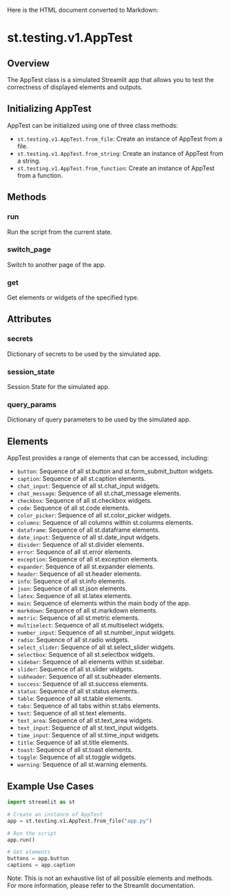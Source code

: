 Here is the HTML document converted to Markdown:

# st.testing.v1.AppTest
## Overview
The AppTest class is a simulated Streamlit app that allows you to test the correctness of displayed elements and outputs.

## Initializing AppTest
AppTest can be initialized using one of three class methods:
* `st.testing.v1.AppTest.from_file`: Create an instance of AppTest from a file.
* `st.testing.v1.AppTest.from_string`: Create an instance of AppTest from a string.
* `st.testing.v1.AppTest.from_function`: Create an instance of AppTest from a function.

## Methods
### run
Run the script from the current state.

### switch_page
Switch to another page of the app.

### get
Get elements or widgets of the specified type.

## Attributes
### secrets
Dictionary of secrets to be used by the simulated app.

### session_state
Session State for the simulated app.

### query_params
Dictionary of query parameters to be used by the simulated app.

## Elements
AppTest provides a range of elements that can be accessed, including:
* `button`: Sequence of all st.button and st.form_submit_button widgets.
* `caption`: Sequence of all st.caption elements.
* `chat_input`: Sequence of all st.chat_input widgets.
* `chat_message`: Sequence of all st.chat_message elements.
* `checkbox`: Sequence of all st.checkbox widgets.
* `code`: Sequence of all st.code elements.
* `color_picker`: Sequence of all st.color_picker widgets.
* `columns`: Sequence of all columns within st.columns elements.
* `dataframe`: Sequence of all st.dataframe elements.
* `date_input`: Sequence of all st.date_input widgets.
* `divider`: Sequence of all st.divider elements.
* `error`: Sequence of all st.error elements.
* `exception`: Sequence of all st.exception elements.
* `expander`: Sequence of all st.expander elements.
* `header`: Sequence of all st.header elements.
* `info`: Sequence of all st.info elements.
* `json`: Sequence of all st.json elements.
* `latex`: Sequence of all st.latex elements.
* `main`: Sequence of elements within the main body of the app.
* `markdown`: Sequence of all st.markdown elements.
* `metric`: Sequence of all st.metric elements.
* `multiselect`: Sequence of all st.multiselect widgets.
* `number_input`: Sequence of all st.number_input widgets.
* `radio`: Sequence of all st.radio widgets.
* `select_slider`: Sequence of all st.select_slider widgets.
* `selectbox`: Sequence of all st.selectbox widgets.
* `sidebar`: Sequence of all elements within st.sidebar.
* `slider`: Sequence of all st.slider widgets.
* `subheader`: Sequence of all st.subheader elements.
* `success`: Sequence of all st.success elements.
* `status`: Sequence of all st.status elements.
* `table`: Sequence of all st.table elements.
* `tabs`: Sequence of all tabs within st.tabs elements.
* `text`: Sequence of all st.text elements.
* `text_area`: Sequence of all st.text_area widgets.
* `text_input`: Sequence of all st.text_input widgets.
* `time_input`: Sequence of all st.time_input widgets.
* `title`: Sequence of all st.title elements.
* `toast`: Sequence of all st.toast elements.
* `toggle`: Sequence of all st.toggle widgets.
* `warning`: Sequence of all st.warning elements.

## Example Use Cases
```python
import streamlit as st

# Create an instance of AppTest
app = st.testing.v1.AppTest.from_file("app.py")

# Run the script
app.run()

# Get elements
buttons = app.button
captions = app.caption
```
Note: This is not an exhaustive list of all possible elements and methods. For more information, please refer to the Streamlit documentation.
